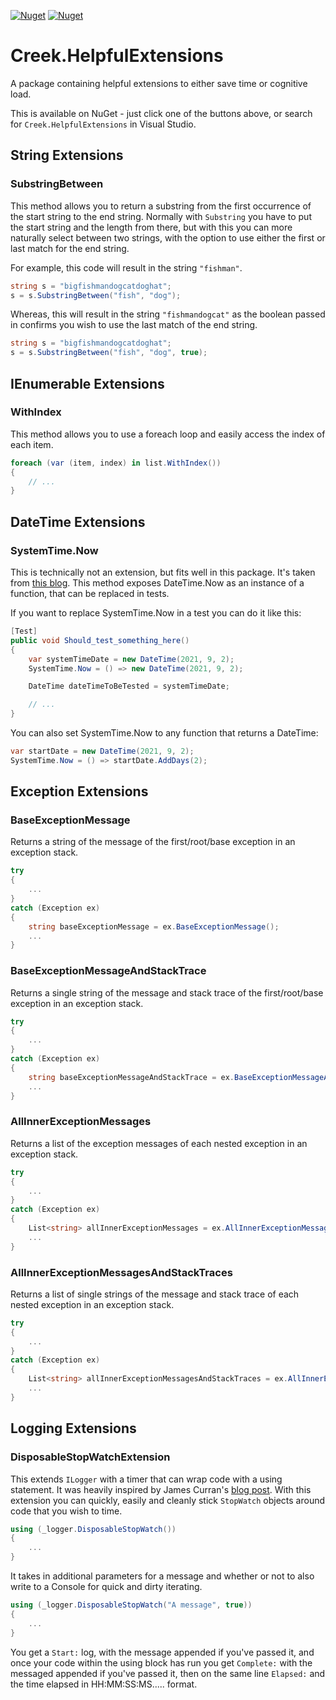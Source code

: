 [![Nuget](https://img.shields.io/nuget/v/Creek.HelpfulExtensions)](https://nuget.org/packages/Creek.HelpfulExtensions)
[![Nuget](https://img.shields.io/nuget/dt/Creek.HelpfulExtensions)](https://nuget.org/packages/Creek.HelpfulExtensions)


# Creek.HelpfulExtensions

 A package containing helpful extensions to either save time or cognitive load.

 This is available on NuGet - just click one of the buttons above, or search for `Creek.HelpfulExtensions` in Visual Studio.

## String Extensions

### SubstringBetween

This method allows you to return a substring from the first occurrence of the start string to the end string. Normally with `Substring` you have to put the start string and the length from there, but with this you can more naturally select between two strings, with the option to use either the first or last match for the end string.

For example, this code will result in the string `"fishman"`.

```csharp
string s = "bigfishmandogcatdoghat";
s = s.SubstringBetween("fish", "dog");
```

Whereas, this will result in the string `"fishmandogcat"` as the boolean passed in confirms you wish to use the last match of the end string.

```csharp
string s = "bigfishmandogcatdoghat";
s = s.SubstringBetween("fish", "dog", true);
```

## IEnumerable Extensions

### WithIndex

This method allows you to use a foreach loop and easily access the index of each item.

```csharp
foreach (var (item, index) in list.WithIndex())
{
    // ...
}
```

## DateTime Extensions

### SystemTime.Now

This is technically not an extension, but fits well in this package. It's taken from [this blog](https://lostechies.com/jimmybogard/2008/11/09/systemtime-versus-isystemclock-dependencies-revisited/). This method exposes DateTime.Now as an instance of a function, that can be replaced in tests.

If you want to replace SystemTime.Now in a test you can do it like this:

```csharp
[Test]
public void Should_test_something_here()
{
    var systemTimeDate = new DateTime(2021, 9, 2);
    SystemTime.Now = () => new DateTime(2021, 9, 2);

    DateTime dateTimeToBeTested = systemTimeDate;

    // ...
}
```

You can also set SystemTime.Now to any function that returns a DateTime:

```csharp
var startDate = new DateTime(2021, 9, 2);
SystemTime.Now = () => startDate.AddDays(2);
```

## Exception Extensions

### BaseExceptionMessage

Returns a string of the message of the first/root/base exception in an exception stack.

```csharp
try
{
    ...
}
catch (Exception ex)
{
    string baseExceptionMessage = ex.BaseExceptionMessage();
    ...
}
```

### BaseExceptionMessageAndStackTrace

Returns a single string of the message and stack trace of the first/root/base exception in an exception stack.

```csharp
try
{
    ...
}
catch (Exception ex)
{
    string baseExceptionMessageAndStackTrace = ex.BaseExceptionMessageAndStackTrace();
    ...
}
```

### AllInnerExceptionMessages

Returns a list of the exception messages of each nested exception in an exception stack.

```csharp
try
{
    ...
}
catch (Exception ex)
{
    List<string> allInnerExceptionMessages = ex.AllInnerExceptionMessages();
    ...
}
```

### AllInnerExceptionMessagesAndStackTraces

Returns a list of single strings of the message and stack trace of each nested exception in an exception stack.

```csharp
try
{
    ...
}
catch (Exception ex)
{
    List<string> allInnerExceptionMessagesAndStackTraces = ex.AllInnerExceptionMessagesAndStackTraces();
    ...
}
```

## Logging Extensions

### DisposableStopWatchExtension

This extends `ILogger` with a timer that can wrap code with a using statement. It was heavily inspired by James Curran's [blog post](https://honestillusion.com/2021/12/14/Simple-timings.html). With this extension you can quickly, easily and cleanly stick `StopWatch` objects around code that you wish to time.

```csharp
using (_logger.DisposableStopWatch())
{
    ...
}
```

It takes in additional parameters for a message and whether or not to also write to a Console for quick and dirty iterating.

```csharp
using (_logger.DisposableStopWatch("A message", true))
{
    ...
}
```

You get a `Start:` log, with the message appended if you've passed it, and once your code within the using block has run you get `Complete:` with the messaged appended if you've passed it, then on the same line `Elapsed:` and the time elapsed in HH:MM:SS:MS..... format.
